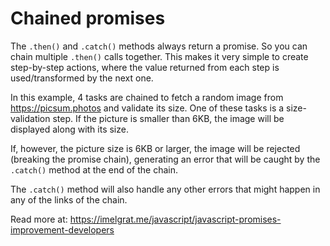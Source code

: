 # Chained promises

The `.then()` and `.catch()` methods always return a promise. So you can chain multiple `.then()` calls together. This makes it very simple to create step-by-step actions, where the value returned from each step is used/transformed by the next one.

In this example, 4 tasks are chained to fetch a random image from https://picsum.photos and validate its size. One of these tasks is a size-validation step. If the picture is smaller than 6KB, the image will be displayed along with its size.
 
If, however, the picture size is 6KB or larger, the image will be rejected (breaking the promise chain), generating an error that will be caught by the `.catch()` method at the end of the chain. 

The `.catch()` method will also handle any other errors that might happen in any of the links of the chain.

Read more at: https://imelgrat.me/javascript/javascript-promises-improvement-developers

